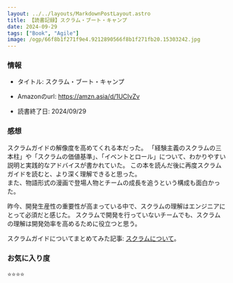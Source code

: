 ```yaml
---
layout: ../../layouts/MarkdownPostLayout.astro
title: 【読書記録】スクラム・ブート・キャンプ
date: 2024-09-29
tags: ["Book", "Agile"]
image: /ogp/66f8b1f271f9e4.9212890566f8b1f271fb20.15303242.jpg
---
```


### 情報
- タイトル: スクラム・ブート・キャンプ
- Amazonのurl: https://amzn.asia/d/1UCIvZv

- 読書終了日: 2024/09/29

### 感想
スクラムガイドの解像度を高めてくれる本だった。
「経験主義のスクラムの三本柱」や「スクラムの価値基準」、「イベントとロール」について、わかりやすい説明と実践的なアドバイスが書かれていた。
この本を読んだ後に再度スクラムガイドを読むと、より深く理解できると思った。<br>
また、物語形式の漫画で登場人物とチームの成長を追うという構成も面白かった。

昨今、開発生産性の重要性が高まっている中で、スクラムの理解はエンジニアにとって必須だと感じた。
スクラムで開発を行っていないチームでも、スクラムの理解は開発効率を高めるために役立つと思う。

スクラムガイドについてまとめてみた記事: [スクラムについて](/posts/20240929_AboutScrum)。

### お気に入り度
⭐️⭐️⭐️⭐️